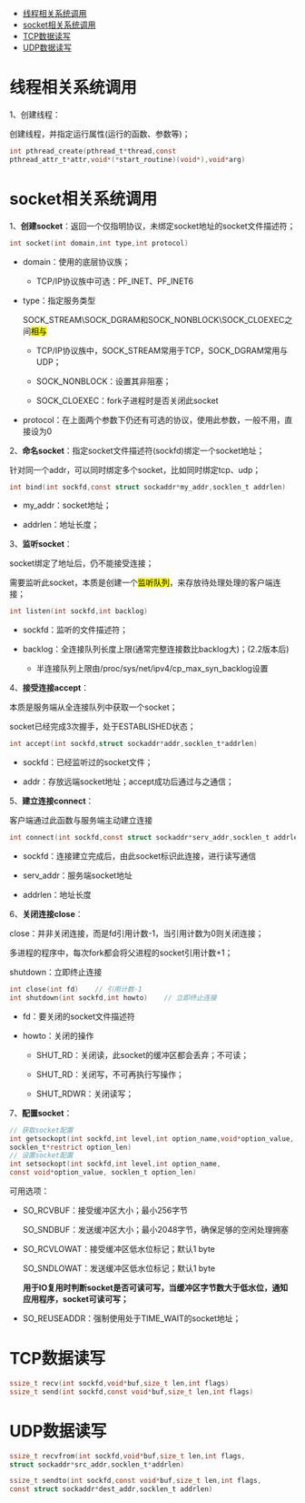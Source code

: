 
- [线程相关系统调用](#线程相关系统调用)
- [socket相关系统调用](#socket相关系统调用)
- [TCP数据读写](#tcp数据读写)
- [UDP数据读写](#udp数据读写)


# 线程相关系统调用

1、创建线程：

创建线程，并指定运行属性(运行的函数、参数等)；

```c
int pthread_create(pthread_t*thread,const
pthread_attr_t*attr,void*(*start_routine)(void*),void*arg)
```

# socket相关系统调用

1、**创建socket**：返回一个仅指明协议，未绑定socket地址的socket文件描述符；

```c
int socket(int domain,int type,int protocol)
```

- domain：使用的底层协议族；
  
  - TCP/IP协议族中可选：PF_INET、PF_INET6

- type：指定服务类型
  
  SOCK_STREAM\SOCK_DGRAM和SOCK_NONBLOCK\SOCK_CLOEXEC之间<mark>相与</mark>
  
  - TCP/IP协议族中，SOCK_STREAM常用于TCP，SOCK_DGRAM常用与UDP；
  
  - SOCK_NONBLOCK：设置其非阻塞；
  
  - SOCK_CLOEXEC：fork子进程时是否关闭此socket

- protocol：在上面两个参数下仍还有可选的协议，使用此参数，一般不用，直接设为0

2、**命名socket**：指定socket文件描述符(sockfd)绑定一个socket地址；

针对同一个addr，可以同时绑定多个socket，比如同时绑定tcp、udp；

```c
int bind(int sockfd,const struct sockaddr*my_addr,socklen_t addrlen)
```

- my_addr：socket地址；

- addrlen：地址长度；

3、**监听socket**：

socket绑定了地址后，仍不能接受连接；

需要监听此socket，本质是创建一个<mark>监听队列</mark>，来存放待处理处理的客户端连接；

```c
int listen(int sockfd,int backlog)
```

- sockfd：监听的文件描述符；

- backlog：全连接队列长度上限(通常完整连接数比backlog大)；(2.2版本后)
  
  - 半连接队列上限由/proc/sys/net/ipv4/cp_max_syn_backlog设置

4、**接受连接accept**：

本质是服务端从全连接队列中获取一个socket；

socket已经完成3次握手，处于ESTABLISHED状态；

```c
int accept(int sockfd,struct sockaddr*addr,socklen_t*addrlen)
```

- sockfd：已经监听过的socket文件；

- addr：存放远端socket地址；accept成功后通过与之通信；

5、**建立连接connect**：

客户端通过此函数与服务端主动建立连接

```c
int connect(int sockfd,const struct sockaddr*serv_addr,socklen_t addrlen)
```

- sockfd：连接建立完成后，由此socket标识此连接，进行读写通信

- serv_addr：服务端socket地址

- addrlen：地址长度

6、**关闭连接close**：

close：并非关闭连接，而是fd引用计数-1，当引用计数为0则关闭连接；

多进程的程序中，每次fork都会将父进程的socket引用计数+1；

shutdown：立即终止连接

```c
int close(int fd)    // 引用计数-1
int shutdown(int sockfd,int howto)    // 立即终止连接
```

- fd：要关闭的socket文件描述符

- howto：关闭的操作
  
  - SHUT_RD：关闭读，此socket的缓冲区都会丢弃；不可读；
  
  - SHUT_RD：关闭写，不可再执行写操作；
  
  - SHUT_RDWR：关闭读写；

7、**配置socket**：

```c
// 获取socket配置
int getsockopt(int sockfd,int level,int option_name,void*option_value,
socklen_t*restrict option_len)
// 设置socket配置
int setsockopt(int sockfd,int level,int option_name,
const void*option_value, socklen_t option_len)
```

可用选项：

- SO_RCVBUF：接受缓冲区大小；最小256字节
  
  SO_SNDBUF：发送缓冲区大小；最小2048字节，确保足够的空闲处理拥塞

- SO_RCVLOWAT：接受缓冲区低水位标记；默认1 byte
  
  SO_SNDLOWAT：发送缓冲区低水位标记；默认1 byte
  
  **用于IO复用时判断socket是否可读可写，当缓冲区字节数大于低水位，通知应用程序，socket可读可写；**

- SO_REUSEADDR：强制使用处于TIME_WAIT的socket地址；

# TCP数据读写

```c
ssize_t recv(int sockfd,void*buf,size_t len,int flags)
ssize_t send(int sockfd,const void*buf,size_t len,int flags)
```

# UDP数据读写

```c
ssize_t recvfrom(int sockfd,void*buf,size_t len,int flags,
struct sockaddr*src_addr,socklen_t*addrlen)

ssize_t sendto(int sockfd,const void*buf,size_t len,int flags,
const struct sockaddr*dest_addr,socklen_t addrlen)
```